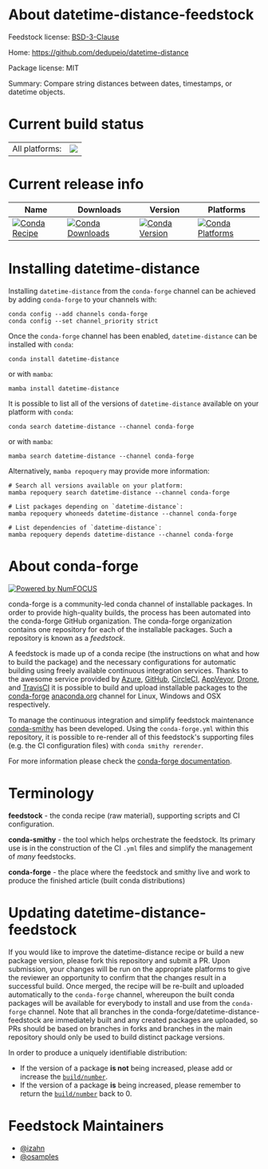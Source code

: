 About datetime-distance-feedstock
=================================

Feedstock license: [BSD-3-Clause](https://github.com/conda-forge/datetime-distance-feedstock/blob/main/LICENSE.txt)

Home: https://github.com/dedupeio/datetime-distance

Package license: MIT

Summary: Compare string distances between dates, timestamps, or datetime objects.

Current build status
====================


<table><tr><td>All platforms:</td>
    <td>
      <a href="https://dev.azure.com/conda-forge/feedstock-builds/_build/latest?definitionId=14713&branchName=main">
        <img src="https://dev.azure.com/conda-forge/feedstock-builds/_apis/build/status/datetime-distance-feedstock?branchName=main">
      </a>
    </td>
  </tr>
</table>

Current release info
====================

| Name | Downloads | Version | Platforms |
| --- | --- | --- | --- |
| [![Conda Recipe](https://img.shields.io/badge/recipe-datetime--distance-green.svg)](https://anaconda.org/conda-forge/datetime-distance) | [![Conda Downloads](https://img.shields.io/conda/dn/conda-forge/datetime-distance.svg)](https://anaconda.org/conda-forge/datetime-distance) | [![Conda Version](https://img.shields.io/conda/vn/conda-forge/datetime-distance.svg)](https://anaconda.org/conda-forge/datetime-distance) | [![Conda Platforms](https://img.shields.io/conda/pn/conda-forge/datetime-distance.svg)](https://anaconda.org/conda-forge/datetime-distance) |

Installing datetime-distance
============================

Installing `datetime-distance` from the `conda-forge` channel can be achieved by adding `conda-forge` to your channels with:

```
conda config --add channels conda-forge
conda config --set channel_priority strict
```

Once the `conda-forge` channel has been enabled, `datetime-distance` can be installed with `conda`:

```
conda install datetime-distance
```

or with `mamba`:

```
mamba install datetime-distance
```

It is possible to list all of the versions of `datetime-distance` available on your platform with `conda`:

```
conda search datetime-distance --channel conda-forge
```

or with `mamba`:

```
mamba search datetime-distance --channel conda-forge
```

Alternatively, `mamba repoquery` may provide more information:

```
# Search all versions available on your platform:
mamba repoquery search datetime-distance --channel conda-forge

# List packages depending on `datetime-distance`:
mamba repoquery whoneeds datetime-distance --channel conda-forge

# List dependencies of `datetime-distance`:
mamba repoquery depends datetime-distance --channel conda-forge
```


About conda-forge
=================

[![Powered by
NumFOCUS](https://img.shields.io/badge/powered%20by-NumFOCUS-orange.svg?style=flat&colorA=E1523D&colorB=007D8A)](https://numfocus.org)

conda-forge is a community-led conda channel of installable packages.
In order to provide high-quality builds, the process has been automated into the
conda-forge GitHub organization. The conda-forge organization contains one repository
for each of the installable packages. Such a repository is known as a *feedstock*.

A feedstock is made up of a conda recipe (the instructions on what and how to build
the package) and the necessary configurations for automatic building using freely
available continuous integration services. Thanks to the awesome service provided by
[Azure](https://azure.microsoft.com/en-us/services/devops/), [GitHub](https://github.com/),
[CircleCI](https://circleci.com/), [AppVeyor](https://www.appveyor.com/),
[Drone](https://cloud.drone.io/welcome), and [TravisCI](https://travis-ci.com/)
it is possible to build and upload installable packages to the
[conda-forge](https://anaconda.org/conda-forge) [anaconda.org](https://anaconda.org/)
channel for Linux, Windows and OSX respectively.

To manage the continuous integration and simplify feedstock maintenance
[conda-smithy](https://github.com/conda-forge/conda-smithy) has been developed.
Using the ``conda-forge.yml`` within this repository, it is possible to re-render all of
this feedstock's supporting files (e.g. the CI configuration files) with ``conda smithy rerender``.

For more information please check the [conda-forge documentation](https://conda-forge.org/docs/).

Terminology
===========

**feedstock** - the conda recipe (raw material), supporting scripts and CI configuration.

**conda-smithy** - the tool which helps orchestrate the feedstock.
                   Its primary use is in the construction of the CI ``.yml`` files
                   and simplify the management of *many* feedstocks.

**conda-forge** - the place where the feedstock and smithy live and work to
                  produce the finished article (built conda distributions)


Updating datetime-distance-feedstock
====================================

If you would like to improve the datetime-distance recipe or build a new
package version, please fork this repository and submit a PR. Upon submission,
your changes will be run on the appropriate platforms to give the reviewer an
opportunity to confirm that the changes result in a successful build. Once
merged, the recipe will be re-built and uploaded automatically to the
`conda-forge` channel, whereupon the built conda packages will be available for
everybody to install and use from the `conda-forge` channel.
Note that all branches in the conda-forge/datetime-distance-feedstock are
immediately built and any created packages are uploaded, so PRs should be based
on branches in forks and branches in the main repository should only be used to
build distinct package versions.

In order to produce a uniquely identifiable distribution:
 * If the version of a package **is not** being increased, please add or increase
   the [``build/number``](https://docs.conda.io/projects/conda-build/en/latest/resources/define-metadata.html#build-number-and-string).
 * If the version of a package **is** being increased, please remember to return
   the [``build/number``](https://docs.conda.io/projects/conda-build/en/latest/resources/define-metadata.html#build-number-and-string)
   back to 0.

Feedstock Maintainers
=====================

* [@izahn](https://github.com/izahn/)
* [@osamples](https://github.com/osamples/)

